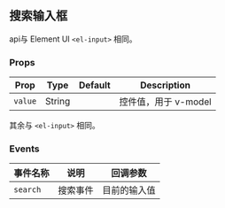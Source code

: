 ## 搜索输入框

api与 Element UI `<el-input>` 相同。

### Props

| Prop | Type | Default | Description |
|---|---|---|---|
| `value` | String | | 控件值，用于 v-model |

其余与 `<el-input>` 相同。

### Events

| 事件名称 | 说明 | 回调参数 |
|---|---|---|
| `search` | 搜索事件 | 目前的输入值 |

